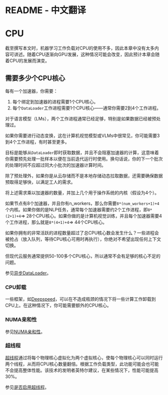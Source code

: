 # README - 中文翻译

# CPU

截至撰写本文时，机器学习工作负载对CPU的使用不多，因此本章中没有太多内容可讲述。随着CPU逐渐向GPU发展，这种情况可能会改变，因此预计本章会随着CPU的发展而演变。

## 需要多少个CPU核心

每有一个加速器，你需要：

1. 每个绑定到加速器的进程需要1个CPU核心。
2. 每个`DataLoader`工作进程需要1个CPU核心——通常你需要2到4个工作进程。

对于语言模型（LMs），两个工作进程通常已经足够，特别是如果数据已经被预处理过。

如果你需要进行动态变换，这在计算机视觉模型或VLMs中很常见，你可能需要3到4个工作进程，有时甚至更多。

目标是能够从`DataLoader`即时获取数据，并且不会阻塞加速器的计算，这意味着你需要预先处理一批样本以便在当前迭代运行时使用。换句话说，你的下一个批次的处理时间不应超过同大小批次的加速器计算时间。

除了预处理外，如果你是从云存储而不是本地存储动态拉取数据，还需要确保数据预取得足够快，以满足工人的需求。

将上述需求乘以加速器的数量，并加上几个用于操作系统的内核（假设为4个）。

如果节点有8个加速器，并且你有n_workers，那么你需要`8*(num_workers+1)+4`个内核。如果你做的是NLP任务，通常每个加速器需要约2个工作进程，即`8*(2+1)+4`=> 28个CPU核心。如果你做的是计算机视觉训练，并且每个加速器需要4个工作进程，那么就是`8*(4+1)+4`=> 44个CPU核心。

如果你拥有的非常活跃的进程数量超过了总CPU核心数会发生什么？一些进程会被抢占（放入队列，等待CPU核心可用时再执行），你绝对不希望出现任何上下文切换。

但现代云服务通常提供50-100多个CPU核心，所以通常不会有足够的核心不足的问题。

参见[异步DataLoader](../../training/performance#asynchronous-dataloader)。

### CPU卸载

一些框架，如[Deepspeed](https://www.deepspeed.ai/tutorials/zero-offload/)，可以在不造成瓶颈的情况下将一些计算工作卸载到CPU上。在这种情况下，你可能需要额外的CPU核心。

### NUMA亲和性

参见[NUMA亲和性](../../training/performance#numa-affinity)。

### 超线程

[超线程](https://en.wikipedia.org/wiki/Hyper-threading)通过将每个物理核心虚拟化为两个虚拟核心，使每个物理核心可以同时运行两个线程，从而将CPU核心数量翻倍。根据工作负载类型，此功能可能会也可能不会提高整体性能。该技术的发明者英特尔建议，在某些情况下，性能可能提高30%。

参见[是否启用超线程](../../orchestration/slurm/performance.md#to-enable-hyper-threads-or-not)。